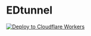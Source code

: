 # EDtunnel
   [![Deploy to Cloudflare Workers](https://deploy.workers.cloudflare.com/button)](https://deploy.workers.cloudflare.com/?url=https://github.com/GoLinkAja/EDTunnel)
